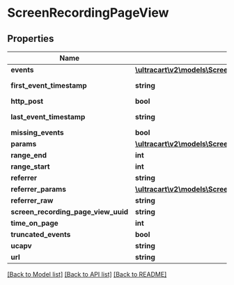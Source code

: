 # ScreenRecordingPageView

## Properties
Name | Type | Description | Notes
------------ | ------------- | ------------- | -------------
**events** | [**\ultracart\v2\models\ScreenRecordingPageViewEvent[]**](ScreenRecordingPageViewEvent.md) |  | [optional] 
**first_event_timestamp** | **string** | First event timestamp | [optional] 
**http_post** | **bool** |  | [optional] 
**last_event_timestamp** | **string** | Last event timestamp | [optional] 
**missing_events** | **bool** |  | [optional] 
**params** | [**\ultracart\v2\models\ScreenRecordingPageViewParameter[]**](ScreenRecordingPageViewParameter.md) |  | [optional] 
**range_end** | **int** |  | [optional] 
**range_start** | **int** |  | [optional] 
**referrer** | **string** |  | [optional] 
**referrer_params** | [**\ultracart\v2\models\ScreenRecordingPageViewParameter[]**](ScreenRecordingPageViewParameter.md) |  | [optional] 
**referrer_raw** | **string** |  | [optional] 
**screen_recording_page_view_uuid** | **string** |  | [optional] 
**time_on_page** | **int** |  | [optional] 
**truncated_events** | **bool** |  | [optional] 
**ucapv** | **string** |  | [optional] 
**url** | **string** |  | [optional] 

[[Back to Model list]](../README.md#documentation-for-models) [[Back to API list]](../README.md#documentation-for-api-endpoints) [[Back to README]](../README.md)


